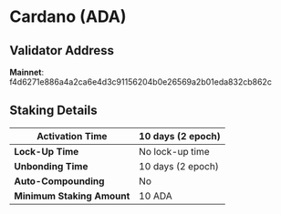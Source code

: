 # Cardano (ADA)

## **Validator Address**

**Mainnet**: f4d6271e886a4a2ca6e4d3c91156204b0e26569a2b01eda832cb862c

## Staking Details

| **Activation Time**        | 10 days (2 epoch) |
| -------------------------- | ----------------- |
| **Lock-Up Time**           | No lock-up time   |
| **Unbonding Time**         | 10 days (2 epoch) |
| **Auto-Compounding**       | No                |
| **Minimum Staking Amount** | 10 ADA            |

